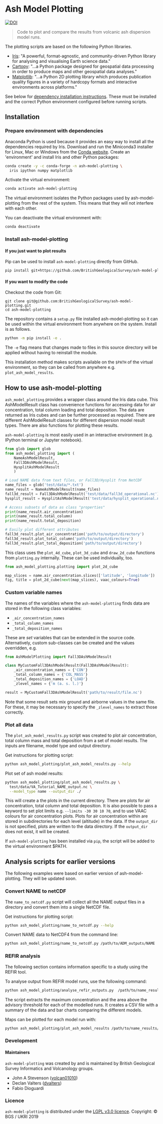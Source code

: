 # Ash Model Plotting

[![DOI](https://zenodo.org/badge/DOI/10.5281/zenodo.7785355.svg)](https://doi.org/10.5281/zenodo.7785355)


> Code to plot and compare the results from volcanic ash dispersion model runs.

The plotting scripts are based on the following Python libraries.

+ [Iris](https://scitools.org.uk/iris/docs/latest): "A powerful,
  format-agnostic, and community-driven Python library for analysing and
visualising Earth science data."
+ [Cartopy](https://scitools.org.uk/cartopy/docs/v0.16/index.html): "...a Python
  package designed for geospatial data processing in order to produce maps and other geospatial data analyses."
+ [Matplotlib](https://matplotlib.org/): "...a Python 2D plotting library which
  produces publication quality figures in a variety of hardcopy formats and
  interactive environments across platforms."

See below for [dependency installation instructions](#dependencies).
These must be installed and the correct Python environment configured before running scripts.


## Installation

### Prepare environment with dependencies

Anaconda Python is used because it provides an easy way to install all the
dependencies required by Iris.
Download and run the Miniconda3 installer for Linux, Mac or Windows from the [Conda website](https://conda.io/miniconda.html).
Create an 'environment' and install Iris and other Python packages:

```bash
conda create -y -c conda-forge -n ash-model-plotting \
  iris ipython numpy matplotlib
```

Activate the virtual environment:

```bash
conda activate ash-model-plotting
```

The virtual environment isolates the Python packages used by ash-model-plotting from the rest of the system.
This means that they will not interfere with each other.

You can deactivate the virtual environment with:

```bash
conda deactivate
```

### Install ash-model-plotting

#### If you just want to plot results

Pip can be used to install `ash-model-plotting` directly from GitHub.

```bash
pip install git+https://github.com/BritishGeologicalSurvey/ash-model-plotting.git
```


#### If you want to modify the code

Checkout the code from Git:

```
git clone git@github.com:BritishGeologicalSurvey/ash-model-plotting.git
cd ash-model-plotting
```

The repository contains a `setup.py` file installed ash-model-plotting so it can be used within the virtual environment from anywhere on the system.
Install is as follows.

```bash
python -m pip install -e .
```

The `-e` flag means that changes made to files in this source directory will be
applied without having to reinstall the module.

This installation method makes scripts available on the `$PATH` of the virtual
environment, so they can be called from anywhere e.g. `plot_ash_model_results`.

## How to use ash-model-plotting

`ash_model_plotting` provides a wrapper class around the Iris data cube.
This AshModelResult class has convenience functions for accessing data for air
concentration, total column loading and total deposition.
The data are returned as Iris cubes and can be further processed as required.
There are different AshModelResult classes for different dispersion model
result types.
There are also functions for plotting these results.

`ash-model-plotting` is most easily used in an interactive environment (e.g.
IPython terminal or Jupyter notebook).

```python
from glob import glob
from ash_model_plotting import (
    NameAshModelResult,
    Fall3DAshModelResult,
    HysplitAshModelResult
    )

# Load NAME data from text files, or Fall3D/Hysplit from NetCDF
name_files = glob('test/data/*.txt')
name_result = NameAshModelResult(name_files)
fall3d_result = Fall3DAshModelResult('test/data/fall3d_operational.nc')
hysplit_result = HysplitAshModelResult('test/data/hysplit_operational.nc')

# Access subsets of data as class "properties"
print(name_result.air_concentration)
print(name_result.total_column)
print(name_result.total_deposition)

# Easily plot different attributes
fall3d_result.plot_air_concentration('path/to/output/directory')
fall3d_result.plot_total_column('path/to/output/directory')
fall3d_result.plot_total_deposition('path/to/output/directory')
```

This class uses the `plot_4d_cube`, `plot_3d_cube` and `draw_2d_cube` functions from `plotting.py` internally.
These can be used individually, too.

```python
from ash_model_plotting.plotting import plot_2d_cube

map_slices = name.air_concentration.slices(['latitude', 'longitude'])
fig, title = plot_2d_cube(next(map_slices), vaac_colours=True)
```


### Custom variable names

The names of the variables where the `ash-model-plotting` finds data are
stored in the following class variables:

+ `_air_concentration_names`
+ `_total_column_names`
+ `_total_deposition_names`

These are *set* variables that can be extended in the source code.
Alternatively, custom sub-classes can be created and the values overridden,
e.g.

```python
from AshModelPlotting import Fall3DAshModelResult

class MyCustomFall3DAshModelResult(Fall3DAshModelResult):
    _air_concentration_names = {'CON'}
    _total_column_names = {'COL_MASS'}
    _total_deposition_names = {'LOAD'}
    _zlevel_names = {'m (a. s. l.)'}

result = MyCustomFall3DAshModelResult('path/to/result/file.nc')
```

Note that some result sets mix ground and airborne values in the same file.
For these, it may be necessary to specify the `_zlevel_names` to extract those
correctly.


### Plot all data

The `plot_ash_model_results.py` script was created to plot air concentration,
total column mass and total deposition from a set of model results.
The inputs are filename, model type and output directory.

Get instructions for plotting script:

```bash
python ash_model_plotting/plot_ash_model_results.py --help
```

Plot set of ash model results:

```bash
python ash_model_plotting/plot_ash_model_results.py \
  test/data/VA_Tutorial_NAME_output.nc \
  --model_type name --output_dir ./
```

This will create a the plots in the current directory.
There are plots for air concentration, total column and total deposition.
It is also possible to pass a keyword to set plot limits e.g. `--limits -30 30
10 70`, and to use VAAC colours for air concentration plots.
Plots for air concentration within are stored in subdirectories for each level (altitude) in the data.
If the `output_dir` is not specified, plots are written to the data directory.
If the `output_dir` does not exist, it will be created.

If `ash-model-plotting` has been installed via `pip`, the script will be added
to the virtual environment $PATH.


## Analysis scripts for earlier versions

The following examples were based on earlier version of ash-model-plotting.
They will be updated soon.

### Convert NAME to netCDF

The `name_to_netcdf.py` script will collect all the NAME output files in a directory and convert them into a single NetCDF file.

Get instructions for plotting script:

```bash
python ash_model_plotting/name_to_netcdf.py --help
```

Convert NAME data to NetCDF4 from the command line:

```bash
python ash_model_plotting/name_to_netcdf.py /path/to/ADM_outputs/NAME
```


### REFIR analysis

The following section contains information specific to a study using the REFIR
tool.

To analyse output from REFIR model runs, use the following command:

```bash
python ash_model_plotting/analyse_refir_outputs.py  /path/to/name_results --output_dir /path/to/outputs
```

The script extracts the maximum concentration and the area above the advisory
threshold for each of the modelled runs.
It creates a CSV file with a summary of the data and bar charts comparing the
different models.

Maps can be plotted for each model run with:

```bash
python ash_model_plotting/plot_ash_model_results /path/to/name_results/Fields_grid88*.txt --output_dir /path/to/outputs --limits -35 35 25 70
```

### Development

#### Maintainers

`ash-model-plotting` was created by and is maintained by British Geological Survey
Informatics and Volcanology groups.

+ John A Stevenson ([volcan01010](https://github.com/volcan01010))
+ Declan Valters ([dvalters](https://github.com/dvalters))
+ Fabio Dioguardi


### Licence

`ash-model-plotting` is distributed under the [LGPL v3.0 licence](LICENSE).
Copyright: © BGS / UKRI 2019


